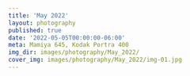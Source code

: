 ```yaml
---
title: 'May 2022'
layout: photography
published: true
date: '2022-05-05T00:00:00-06:00'
meta: Mamiya 645, Kodak Portra 400
img_dir: images/photography/May_2022/
cover_img: images/photography/May_2022/img-01.jpg
---
```

